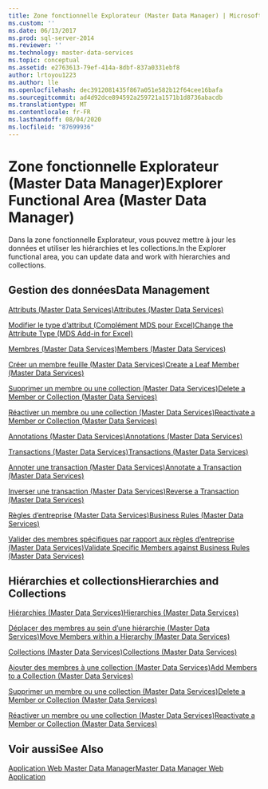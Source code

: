```yaml
---
title: Zone fonctionnelle Explorateur (Master Data Manager) | Microsoft Docs
ms.custom: ''
ms.date: 06/13/2017
ms.prod: sql-server-2014
ms.reviewer: ''
ms.technology: master-data-services
ms.topic: conceptual
ms.assetid: e2763613-79ef-414a-8dbf-837a0331ebf8
author: lrtoyou1223
ms.author: lle
ms.openlocfilehash: dec3912081435f867a051e582b12f64cee16bafa
ms.sourcegitcommit: ad4d92dce894592a259721a1571b1d8736abacdb
ms.translationtype: MT
ms.contentlocale: fr-FR
ms.lasthandoff: 08/04/2020
ms.locfileid: "87699936"
---
```

# <a name="explorer-functional-area-master-data-manager"></a><span data-ttu-id="ff0ae-102">Zone fonctionnelle Explorateur (Master Data Manager)</span><span class="sxs-lookup"><span data-stu-id="ff0ae-102">Explorer Functional Area (Master Data Manager)</span></span>
  <span data-ttu-id="ff0ae-103">Dans la zone fonctionnelle Explorateur, vous pouvez mettre à jour les données et utiliser les hiérarchies et les collections.</span><span class="sxs-lookup"><span data-stu-id="ff0ae-103">In the Explorer functional area, you can update data and work with hierarchies and collections.</span></span>  
  
## <a name="data-management"></a><span data-ttu-id="ff0ae-104">Gestion des données</span><span class="sxs-lookup"><span data-stu-id="ff0ae-104">Data Management</span></span>  
 [<span data-ttu-id="ff0ae-105">Attributs &#40;Master Data Services&#41;</span><span class="sxs-lookup"><span data-stu-id="ff0ae-105">Attributes &#40;Master Data Services&#41;</span></span>](attributes-master-data-services.md)  
  
 [<span data-ttu-id="ff0ae-106">Modifier le type d’attribut &#40;Complément MDS pour Excel&#41;</span><span class="sxs-lookup"><span data-stu-id="ff0ae-106">Change the Attribute Type &#40;MDS Add-in for Excel&#41;</span></span>](microsoft-excel-add-in/change-the-attribute-type-mds-add-in-for-excel.md)  
  
 [<span data-ttu-id="ff0ae-107">Membres &#40;Master Data Services&#41;</span><span class="sxs-lookup"><span data-stu-id="ff0ae-107">Members &#40;Master Data Services&#41;</span></span>](../../2014/master-data-services/members-master-data-services.md)  
  
 [<span data-ttu-id="ff0ae-108">Créer un membre feuille &#40;Master Data Services&#41;</span><span class="sxs-lookup"><span data-stu-id="ff0ae-108">Create a Leaf Member &#40;Master Data Services&#41;</span></span>](../../2014/master-data-services/create-a-leaf-member-master-data-services.md)  
  
 [<span data-ttu-id="ff0ae-109">Supprimer un membre ou une collection &#40;Master Data Services&#41;</span><span class="sxs-lookup"><span data-stu-id="ff0ae-109">Delete a Member or Collection &#40;Master Data Services&#41;</span></span>](../../2014/master-data-services/delete-a-member-or-collection-master-data-services.md)  
  
 [<span data-ttu-id="ff0ae-110">Réactiver un membre ou une collection &#40;Master Data Services&#41;</span><span class="sxs-lookup"><span data-stu-id="ff0ae-110">Reactivate a Member or Collection &#40;Master Data Services&#41;</span></span>](../../2014/master-data-services/reactivate-a-member-or-collection-master-data-services.md)  
  
 [<span data-ttu-id="ff0ae-111">Annotations &#40;Master Data Services&#41;</span><span class="sxs-lookup"><span data-stu-id="ff0ae-111">Annotations &#40;Master Data Services&#41;</span></span>](../../2014/master-data-services/annotations-master-data-services.md)  
  
 [<span data-ttu-id="ff0ae-112">Transactions &#40;Master Data Services&#41;</span><span class="sxs-lookup"><span data-stu-id="ff0ae-112">Transactions &#40;Master Data Services&#41;</span></span>](../../2014/master-data-services/transactions-master-data-services.md)  
  
 [<span data-ttu-id="ff0ae-113">Annoter une transaction &#40;Master Data Services&#41;</span><span class="sxs-lookup"><span data-stu-id="ff0ae-113">Annotate a Transaction &#40;Master Data Services&#41;</span></span>](../../2014/master-data-services/annotate-a-transaction-master-data-services.md)  
  
 [<span data-ttu-id="ff0ae-114">Inverser une transaction &#40;Master Data Services&#41;</span><span class="sxs-lookup"><span data-stu-id="ff0ae-114">Reverse a Transaction &#40;Master Data Services&#41;</span></span>](../../2014/master-data-services/reverse-a-transaction-master-data-services.md)  
  
 [<span data-ttu-id="ff0ae-115">Règles d’entreprise &#40;Master Data Services&#41;</span><span class="sxs-lookup"><span data-stu-id="ff0ae-115">Business Rules &#40;Master Data Services&#41;</span></span>](../../2014/master-data-services/business-rules-master-data-services.md)  
  
 [<span data-ttu-id="ff0ae-116">Valider des membres spécifiques par rapport aux règles d’entreprise &#40;Master Data Services&#41;</span><span class="sxs-lookup"><span data-stu-id="ff0ae-116">Validate Specific Members against Business Rules &#40;Master Data Services&#41;</span></span>](../../2014/master-data-services/validate-specific-members-against-business-rules-master-data-services.md)  
  
## <a name="hierarchies-and-collections"></a><span data-ttu-id="ff0ae-117">Hiérarchies et collections</span><span class="sxs-lookup"><span data-stu-id="ff0ae-117">Hierarchies and Collections</span></span>  
 [<span data-ttu-id="ff0ae-118">Hiérarchies &#40;Master Data Services&#41;</span><span class="sxs-lookup"><span data-stu-id="ff0ae-118">Hierarchies &#40;Master Data Services&#41;</span></span>](../../2014/master-data-services/hierarchies-master-data-services.md)  
  
 [<span data-ttu-id="ff0ae-119">Déplacer des membres au sein d’une hiérarchie &#40;Master Data Services&#41;</span><span class="sxs-lookup"><span data-stu-id="ff0ae-119">Move Members within a Hierarchy &#40;Master Data Services&#41;</span></span>](../../2014/master-data-services/move-members-within-a-hierarchy-master-data-services.md)  
  
 [<span data-ttu-id="ff0ae-120">Collections &#40;Master Data Services&#41;</span><span class="sxs-lookup"><span data-stu-id="ff0ae-120">Collections &#40;Master Data Services&#41;</span></span>](../../2014/master-data-services/collections-master-data-services.md)  
  
 [<span data-ttu-id="ff0ae-121">Ajouter des membres à une collection &#40;Master Data Services&#41;</span><span class="sxs-lookup"><span data-stu-id="ff0ae-121">Add Members to a Collection &#40;Master Data Services&#41;</span></span>](../../2014/master-data-services/add-members-to-a-collection-master-data-services.md)  
  
 [<span data-ttu-id="ff0ae-122">Supprimer un membre ou une collection &#40;Master Data Services&#41;</span><span class="sxs-lookup"><span data-stu-id="ff0ae-122">Delete a Member or Collection &#40;Master Data Services&#41;</span></span>](../../2014/master-data-services/delete-a-member-or-collection-master-data-services.md)  
  
 [<span data-ttu-id="ff0ae-123">Réactiver un membre ou une collection &#40;Master Data Services&#41;</span><span class="sxs-lookup"><span data-stu-id="ff0ae-123">Reactivate a Member or Collection &#40;Master Data Services&#41;</span></span>](../../2014/master-data-services/reactivate-a-member-or-collection-master-data-services.md)  
  
## <a name="see-also"></a><span data-ttu-id="ff0ae-124">Voir aussi</span><span class="sxs-lookup"><span data-stu-id="ff0ae-124">See Also</span></span>  
 [<span data-ttu-id="ff0ae-125">Application Web Master Data Manager</span><span class="sxs-lookup"><span data-stu-id="ff0ae-125">Master Data Manager Web Application</span></span>](../../2014/master-data-services/master-data-manager-web-application.md)  
  
  
